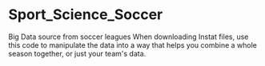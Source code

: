 # Sport_Science_Soccer
Big Data source from soccer leagues
When downloading Instat files, use this code to manipulate the data into a way that helps you combine a whole season together, or just your team's data.
